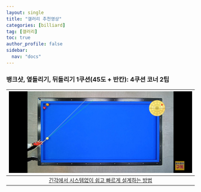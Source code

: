 ```yaml
---
layout: single
title: "갤러리 추천영상"
categories: [billiard]
tag: [갤러리]
toc: true
author_profile: false
sidebar:
  nav: "docs"
---
```


### 뱅크샷, 옆돌리기, 뒤돌리기 1쿠션(45도 + 반칸): 4쿠션 코너 2팁

| [![옆돌리기 4쿠션 코너 단쿠션 출발 2팁](/images/%EC%98%86%EB%8F%8C%EB%A6%AC%EA%B8%B0%203%EC%BF%A0%EC%85%98%20%EC%BD%94%EB%84%88%20%EB%8B%A8%EC%BF%A0%EC%85%98%20%EC%B6%9C%EB%B0%9C%202%ED%8C%81.png)](https://docs.google.com/presentation/d/1i87dxBjAfYRWN4XMpcQH_Q-wmJZepTUA/edit?usp=sharing&ouid=114978849290694301670&rtpof=true&sd=true) |
| :---: |
| [긴각에서 시스템없이 쉽고 빠르게 설계하는 방법](https://youtu.be/XdfgadH1gp0) |
